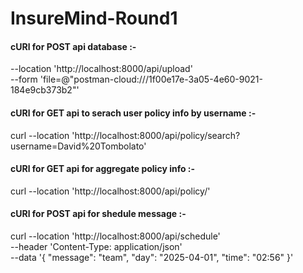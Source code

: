 # InsureMind-Round1

#### cURl for POST api database :- 
--location 'http://localhost:8000/api/upload' \
--form 'file=@"postman-cloud:///1f00e17e-3a05-4e60-9021-184e9cb373b2"'


#### cURl for GET api to serach user policy info by username :- 
curl --location 'http://localhost:8000/api/policy/search?username=David%20Tombolato'



#### cURl for GET api for aggregate policy info :- 
curl --location 'http://localhost:8000/api/policy/'

#### cURl for POST api for shedule message :- 
curl --location 'http://localhost:8000/api/schedule' \
--header 'Content-Type: application/json' \
--data '{
  "message": "team",
  "day": "2025-04-01",
  "time": "02:56"
}'
